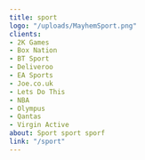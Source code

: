```yaml
---
title: sport
logo: "/uploads/MayhemSport.png"
clients:
- 2K Games
- Box Nation
- BT Sport
- Deliveroo
- EA Sports
- Joe.co.uk
- Lets Do This
- NBA
- Olympus
- Qantas
- Virgin Active
about: Sport sport sporf
link: "/sport"
---
```


